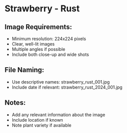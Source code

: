 # Strawberry - Rust

## Image Requirements:
- Minimum resolution: 224x224 pixels
- Clear, well-lit images
- Multiple angles if possible
- Include both close-up and wide shots

## File Naming:
- Use descriptive names: strawberry_rust_001.jpg
- Include date if relevant: strawberry_rust_2024_001.jpg

## Notes:
- Add any relevant information about the image
- Include location if known
- Note plant variety if available
